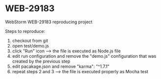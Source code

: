 # WEB-29183
WebStorm WEB-29183 reproducing project

Steps to reproduce:

1. checkout from git
1. open test/demo.js
1. click "Run" icon –> the file is executed as Node.js file
1. edit run configuration and remove the "demo.js" configuration that was created by the previous step
1. edit pacakage.json and remove "karma": "^1.7.1"
1. repeat steps 2 and 3 –> the file is executed properly as Mocha test
